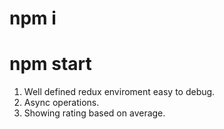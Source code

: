 # npm i 
# npm start



1. Well defined redux enviroment easy to debug.
2. Async operations.
3. Showing rating based on average.


